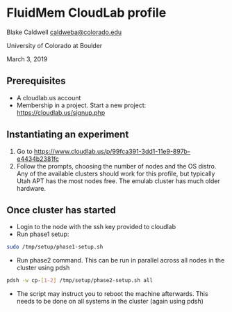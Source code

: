 # FluidMem CloudLab profile

Blake Caldwell <caldweba@colorado.edu>

University of Colorado at Boulder

March 3, 2019

## Prerequisites
 - A cloudlab.us account
 - Membership in a project. Start a new project: https://cloudlab.us/signup.php

## Instantiating an experiment
 1. Go to https://www.cloudlab.us/p/99fca391-3dd1-11e9-897b-e4434b2381fc
 2. Follow the prompts, choosing the number of nodes and the OS distro. Any of the available
    clusters should work for this profile, but typically Utah APT has the most nodes free.
    The emulab cluster has much older hardware.

## Once cluster has started
 - Login to the node with the ssh key provided to cloudlab
 - Run phase1 setup:

```bash
sudo /tmp/setup/phase1-setup.sh
```

 - Run phase2 command. This can be run in parallel across all nodes in the cluster using pdsh

```bash
pdsh -w cp-[1-2] /tmp/setup/phase2-setup.sh all
```

 - The script may instruct you to reboot the machine afterwards. This needs to be done on all systems in the cluster (again using pdsh)

